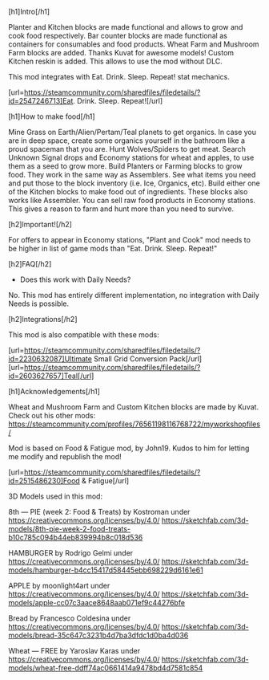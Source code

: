 [h1]Intro[/h1] 

Planter and Kitchen blocks are made functional and allows to grow and cook food respectively.
Bar counter blocks are made functional as containers for consumables and food products.
Wheat Farm and Mushroom Farm blocks are added. Thanks Kuvat for awesome models!
Custom Kitchen reskin is added. This allows to use the mod without DLC.

This mod integrates with Eat. Drink. Sleep. Repeat! stat mechanics.

[url=https://steamcommunity.com/sharedfiles/filedetails/?id=2547246713]Eat. Drink. Sleep. Repeat![/url]


[h1]How to make food[/h1]

Mine Grass on Earth/Alien/Pertam/Teal planets to get organics.
In case you are in deep space, create some organics yourself in the bathroom like a proud spaceman that you are.
Hunt Wolves/Spiders to get meat.
Search Unknown Signal drops and Economy stations for wheat and apples, to use them as a seed to grow more.
Build Planters or Farming blocks to grow food. They work in the same way as Assemblers. See what items you need and put those to the block inventory (i.e. Ice, Organics, etc).
Build either one of the Kitchen blocks to make food out of ingredients. These blocks also works like Assembler.
You can sell raw food products in Economy stations. This gives a reason to farm and hunt more than you need to survive.


[h2]Important![/h2]

For offers to appear in Economy stations, "Plant and Cook" mod needs to be higher in list of game mods than "Eat. Drink. Sleep. Repeat!"


[h2]FAQ[/h2]

- Does this work with Daily Needs?

No. This mod has entirely different implementation, no integration with Daily Needs is possible.


[h2]Integrations[/h2]

This mod is also compatible with these mods:

[url=https://steamcommunity.com/sharedfiles/filedetails/?id=2230632087]Ultimate Small Grid Conversion Pack[/url]
[url=https://steamcommunity.com/sharedfiles/filedetails/?id=2603627657]Teal[/url]


[h1]Acknowledgements[/h1]

Wheat and Mushroom Farm and Custom Kitchen blocks are made by Kuvat. Check out his other mods:
https://steamcommunity.com/profiles/76561198116768722/myworkshopfiles/

Mod is based on Food & Fatigue mod, by John19. Kudos to him for letting me modify and republish the mod!

[url=https://steamcommunity.com/sharedfiles/filedetails/?id=2515486230]Food & Fatigue[/url]


3D Models used in this mod:

8th — PIE (week 2: Food & Treats) by Kostroman under https://creativecommons.org/licenses/by/4.0/
https://sketchfab.com/3d-models/8th-pie-week-2-food-treats-b10c785c094b44eb839994b8c018d536

HAMBURGER by Rodrigo Gelmi under https://creativecommons.org/licenses/by/4.0/
https://sketchfab.com/3d-models/hamburger-b4cc15417d58445ebb698229d6161e61

APPLE by moonlight4art under https://creativecommons.org/licenses/by/4.0/
https://sketchfab.com/3d-models/apple-cc07c3aace8648aab071ef9c44276bfe

Bread by Francesco Coldesina under https://creativecommons.org/licenses/by/4.0/
https://sketchfab.com/3d-models/bread-35c647c3231b4d7ba3dfdc1d0ba4d036

Wheat — FREE by Yaroslav Karas under https://creativecommons.org/licenses/by/4.0/
https://sketchfab.com/3d-models/wheat-free-ddff74ac0661414a9478bd4d7581c854